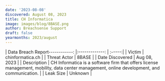 ```yaml
---
date: '2023-08-08'
discovered: August 08, 2023
title: CH Informatica
image: images/blog/8BASE.png
author: Breachsense Support
draft: false
yearmonths: 2023/august
---
```


| Data Breach Report------------:     |:-------------:    | :-----:|
| Victim      | chinformatica.ch      | 
| Threat Actor      | 8BASE      | 
| Date Discovered      | Aug 08, 2023      | 
| Description      | CH Informatica is a software firm that offers license management, mobility, data center management, online development, and communication.      | 
| Leak Size      | Unknown      | 

